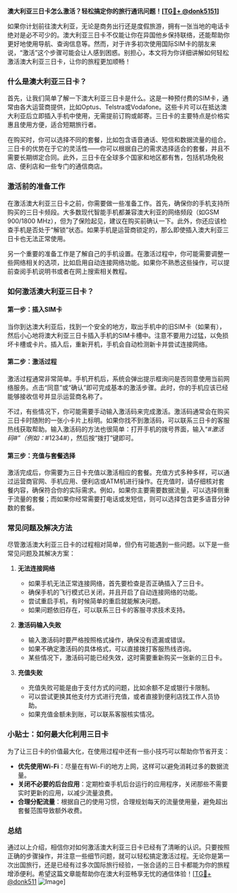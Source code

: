 **澳大利亚三日卡怎么激活？轻松搞定你的旅行通讯问题！[[TG💪+ @donk5151](https://t.me/s/donk5151)]**

如果你计划前往澳大利亚，无论是商务出行还是度假旅游，拥有一张当地的电话卡绝对是必不可少的。澳大利亚三日卡不仅能让你在异国他乡保持联络，还能帮助你更好地使用导航、查询信息等。然而，对于许多初次使用国际SIM卡的朋友来说，“激活”这个步骤可能会让人感到困惑。别担心，本文将为你详细讲解如何轻松激活澳大利亚三日卡，让你的旅程更加顺畅！

### 什么是澳大利亚三日卡？

首先，让我们简单了解一下澳大利亚三日卡是什么。这是一种预付费的SIM卡，通常由各大运营商提供，比如Optus、Telstra或Vodafone。这些卡片可以在抵达澳大利亚后立即插入手机中使用，无需提前订购或邮寄。三日卡的主要特点是价格实惠且使用方便，适合短期旅行者。

在购买时，你可以选择不同的套餐，比如包含语音通话、短信和数据流量的组合。三日卡的优势在于它的灵活性——你可以根据自己的需求选择适合的套餐，并且不需要长期绑定合同。此外，三日卡在全球多个国家和地区都有售，包括机场免税店、便利店和一些专门的通信商店。

### 激活前的准备工作

在激活澳大利亚三日卡之前，你需要做一些准备工作。首先，确保你的手机支持所购买的三日卡频段。大多数现代智能手机都兼容澳大利亚的网络频段（如GSM 900/1800 MHz），但为了保险起见，建议在购买前确认一下。此外，你还应该检查手机是否处于“解锁”状态。如果手机是运营商锁定的，那么即使插入澳大利亚三日卡也无法正常使用。

另一个重要的准备工作是了解自己的手机设置。在激活过程中，你可能需要调整一些网络相关的选项，比如启用自动连接网络功能。如果你不熟悉这些操作，可以提前查阅手机说明书或者在网上搜索相关教程。

### 如何激活澳大利亚三日卡？

#### 第一步：插入SIM卡
当你到达澳大利亚后，找到一个安全的地方，取出手机中的旧SIM卡（如果有），然后小心地将澳大利亚三日卡插入手机的SIM卡槽中。注意不要用力过猛，以免损坏卡槽或卡片。插入后，重新开机，手机会自动检测新卡并尝试连接网络。

#### 第二步：激活过程
激活过程通常非常简单。手机开机后，系统会弹出提示框询问是否同意使用当前网络服务。点击“同意”或“确认”即可完成基本的激活步骤。此时，你的手机应该已经能够接收信号并显示运营商名称了。

不过，有些情况下，你可能需要手动输入激活码来完成激活。激活码通常会在购买三日卡时随附的一张小卡片上标明。如果你找不到激活码，可以联系三日卡的客服热线获取帮助。输入激活码的方法也很简单：打开手机的拨号界面，输入“*#激活码#”（例如：*#1234#），然后按“拨打”键即可。

#### 第三步：充值与套餐选择
激活完成后，你需要为三日卡充值以激活相应的套餐。充值方式多种多样，可以通过运营商官网、手机应用、便利店或ATM机进行操作。在充值时，请仔细核对套餐内容，确保符合你的实际需求。例如，如果你主要需要数据流量，可以选择侧重于流量的套餐；而如果你经常需要打电话或发短信，则可以选择包含更多语音分钟数的套餐。

### 常见问题及解决方法

尽管激活澳大利亚三日卡的过程相对简单，但仍有可能遇到一些问题。以下是一些常见问题及其解决方案：

1. **无法连接网络**
   - 如果手机无法正常连接网络，首先要检查是否正确插入了三日卡。
   - 确保手机的飞行模式已关闭，并且开启了自动连接网络的功能。
   - 尝试重启手机，有时候简单的重启就能解决问题。
   - 如果问题依旧存在，可以联系三日卡的客服寻求技术支持。

2. **激活码输入失败**
   - 输入激活码时要严格按照格式操作，确保没有遗漏或错误。
   - 如果不确定激活码的具体格式，可以直接拨打客服热线咨询。
   - 某些情况下，激活码可能已经失效，这时需要重新购买一张新的三日卡。

3. **充值失败**
   - 充值失败可能是由于支付方式的问题，比如余额不足或银行卡限制。
   - 可以尝试更换其他支付方式进行充值，或者直接到便利店找工作人员协助。
   - 如果充值金额未到账，可以联系客服核实情况。

### 小贴士：如何最大化利用三日卡

为了让三日卡的价值最大化，在使用过程中还有一些小技巧可以帮助你节省开支：

- **优先使用Wi-Fi**：尽量在有Wi-Fi的地方上网，这样可以避免消耗过多的数据流量。
- **关闭不必要的后台应用**：定期检查手机后台运行的应用程序，关闭那些不需要实时更新的应用，以减少流量浪费。
- **合理分配流量**：根据自己的使用习惯，合理规划每天的流量使用量，避免超出套餐范围导致额外收费。

### 总结

通过以上介绍，相信你对如何激活澳大利亚三日卡已经有了清晰的认识。只要按照正确的步骤操作，并注意一些细节问题，就可以轻松搞定激活过程。无论你是第一次出国旅行，还是已经有过多次国际旅行经验，一张合适的三日卡都能为你的旅程增添便利。希望这篇文章能帮助你在澳大利亚畅享无忧的通信体验！[[TG💪+ @donk511](https://t.me/s/donk5151) ![Image](https://i.postimg.cc/rwNCRYN7/Snipaste-2025-04-30-17-27-05.png)]